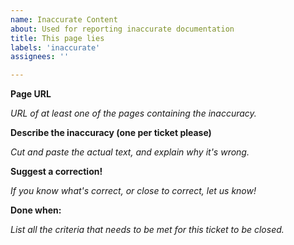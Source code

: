 ```yaml
---
name: Inaccurate Content
about: Used for reporting inaccurate documentation
title: This page lies
labels: 'inaccurate'
assignees: ''

---
```


**Page URL**

_URL of at least one of the pages containing the inaccuracy._

**Describe the inaccuracy (one per ticket please)**

_Cut and paste the actual text, and explain why it's wrong._

**Suggest a correction!**

_If you know what's correct, or close to correct, let us know!_

**Done when:**

_List all the criteria that needs to be met for this ticket to be closed._
